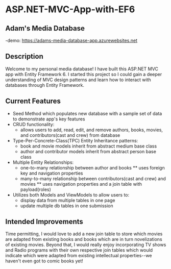 # ASP.NET-MVC-App-with-EF6

  ## Adam's Media Database
   -demo: https://adams-media-database-app.azurewebsites.net
 
  ## Description
  Welcome to my personal media database! I have built this ASP.NET MVC app with Entity Framework 6. I started this project so I could gain a deeper understanding of MVC design patterns 
  and learn how to interact with databases through Entity Framework. 
  
  ## Current Features
  * Seed Method which populates new database with a sample set of data to demonstrate app's key features
  * CRUD functionality:
     * allows users to add, read, edit, and remove authors, books, movies, and contributors(cast and crew) from database
  * Type-Per-Concrete-Class(TPC) Entity Inheritance patterns:
     * book and movie models inherit from abstract medium base class
     * author and contributor models inherit from abstract person base class
  * Multiple Entity Relationships:
     * one-to-many relationship between author and books
        ** uses foreign key and navigation properties
     * many-to-many relationship between contributors(cast and crew) and movies 
        ** uses navigation properties and a join table with payload(roles)
  * Utilizes both Models and ViewModels to allow users to:
     * display data from multiple tables in one page
     * update multiple db tables in one submission

## Intended Improvements
Time permitting, I would love to add a new join table to store which movies are adapted from existing books and books which are in turn novelizations of existing movies. Beyond that, I would really enjoy incorporating TV shows and Radio programs with their own respective join tables which would indicate which were adapted from existing intellectual properties--we haven't even got to comic books yet! 
